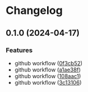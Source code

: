 # Changelog

## 0.1.0 (2024-04-17)


### Features

* github workflow ([0f3cb52](https://github.com/dauberson/wikitablequestions-llm/commit/0f3cb52b07cda1e15536d0e1f3f58570c6ce1e06))
* github workflow ([a1ae38f](https://github.com/dauberson/wikitablequestions-llm/commit/a1ae38f4d75271fe65004e6f0904d426fa62c952))
* github workflow ([108aac1](https://github.com/dauberson/wikitablequestions-llm/commit/108aac1df237d5be7f8d8f912ba418d32d451513))
* github workflow ([3c13106](https://github.com/dauberson/wikitablequestions-llm/commit/3c131067d79f3f136573854f09be0e55d5767f58))
